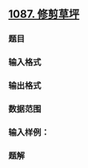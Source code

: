 ## [1087. 修剪草坪](https://www.acwing.com/problem/content/1089/)

### 题目

### 输入格式

### 输出格式

### 数据范围

### 输入样例：



### 题解
